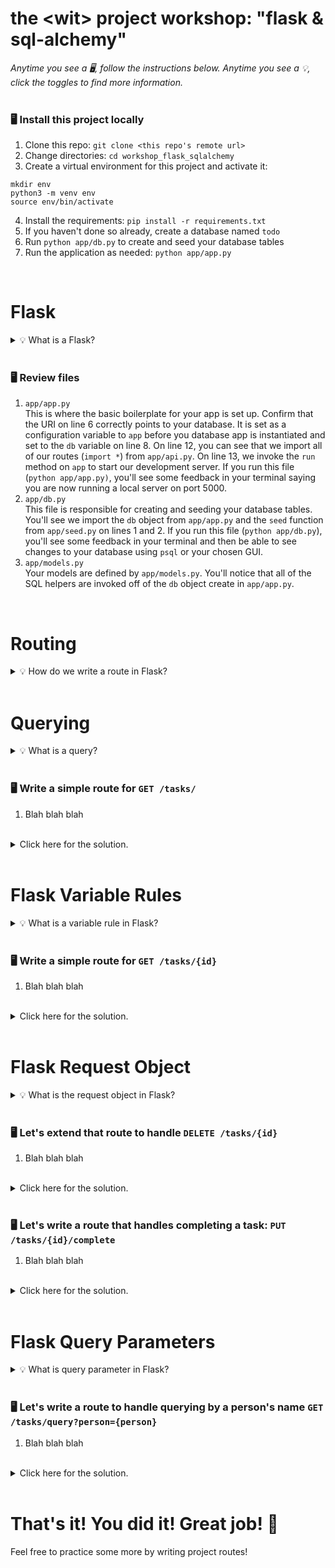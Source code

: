 # the \<wit\> project workshop: "flask & sql-alchemy"


_Anytime you see a 🖥, follow the instructions below. Anytime you see a 💡, click the toggles to find more information._
<br><br>


### 🖥 Install this project locally
1. Clone this repo: `git clone <this repo's remote url>`
2. Change directories: `cd workshop_flask_sqlalchemy`
3. Create a virtual environment for this project and activate it:
```
mkdir env
python3 -m venv env
source env/bin/activate
```
4. Install the requirements: `pip install -r requirements.txt`
5. If you haven't done so already, create a database named `todo`
6. Run `python app/db.py` to create and seed your database tables
7. Run the application as needed: `python app/app.py`
<br>





# Flask

<details><summary>💡 What is a Flask?</summary>
<hr>

### Flask
Flask is a lightweight but extensible framework for building web applications using Python. By extending [Werkzeug](https://werkzeug.palletsprojects.com/) and [Jinja](http://jinja.pocoo.org/docs), Flask provides tools to handle various functionalities, like URL routing and templating. You can find documentation for Flask [here](https://flask.palletsprojects.com/en/1.1.x/).

### Flask-SQLAlchemy
Flask-SQLAlchemy is an extension for Flask that adds support for SQL-Alchemy to your application by providing useful defaults and helpers that make it easier to accomplish common tasks. Because SQL-Alchemy is already intgreated into the Flask package, the setup is slightly different from what you may be used to from using SQL-Alchemy alone. You can find documentation for setup [here](https://flask-sqlalchemy.palletsprojects.com/en/2.x/quickstart/#quickstart) and documentation for Flask-SQLAlchemy [here](https://flask-sqlalchemy.palletsprojects.com/en/2.x/). 

<hr>
</details><br>


### 🖥 Review files
1. `app/app.py`<br>
This is where the basic boilerplate for your app is set up. Confirm that the URI on line 6 correctly points to your database. It is set as a configuration variable to `app` before you database app is instantiated and set to the `db` variable on line 8. On line 12, you can see that we import all of our routes (`import *`) from `app/api.py`. On line 13, we invoke the `run` method on `app` to start our development server. If you run this file (`python app/app.py)`, you'll see some feedback in your terminal saying you are now running a local server on port 5000.
2. `app/db.py`<br>
This file is responsible for creating and seeding your database tables. You'll see we import the `db` object from `app/app.py` and the `seed` function from `app/seed.py` on lines 1 and 2. If you run this file (`python app/db.py`), you'll see some feedback in your terminal and then be able to see changes to your database using `psql` or your chosen GUI.
3. `app/models.py`<br>
Your models are defined by `app/models.py`. You'll notice that all of the SQL helpers are invoked off of the `db` object create in `app/app.py`.
<br>





# Routing

<details><summary>💡 How do we write a route in Flask?</summary>
<hr>

### Routing Syntax


<hr>
</details><br>


# Querying

<details><summary>💡 What is a query?</summary>
<hr>

### `query` method
- `query.all()`
- `query.get(<id>)`
- `query.filter(<expression>)`

<hr>
</details><br>


### 🖥 Write a simple route for `GET /tasks/`
1. Blah blah blah
<br>
<details><summary>Click here for the solution.</summary>
<hr>
  
```py
@app.route('/tasks', methods=['GET'])
def all_tasks():
    data = Task.query.all()
    all_tasks = [item.serialize() for item in data]
    return jsonify(all_tasks)

```

<hr>
</details>
<br>





# Flask Variable Rules

<details><summary>💡 What is a variable rule in Flask?</summary>
<hr>

### Variable Rules



<hr>
</details><br>


### 🖥 Write a simple route for `GET /tasks/{id}`
1. Blah blah blah
<br>
<details><summary>Click here for the solution.</summary>
<hr>
  
```py
@app.route('/tasks/<int:task_id>', methods=['GET'])
def get_or_delete_one_task(task_id):
    data = Task.query.get(task_id)
    one_task = data.serialize()
    return jsonify(one_task)

```

<hr>
</details>
<br>





# Flask Request Object

<details><summary>💡 What is the request object in Flask?</summary>
<hr>

### `request` Object


### `request.method`


<hr>
</details><br>


### 🖥 Let's extend that route to handle `DELETE /tasks/{id}`
1. Blah blah blah
<br>
<details><summary>Click here for the solution.</summary>
<hr>
  
```py
@app.route('/tasks/<int:task_id>', methods=['GET', 'DELETE'])
def get_or_delete_one_task(task_id):
    data = Task.query.get(task_id)

    if request.method == 'DELETE':
        db.session.delete(data)
        db.session.commit()
        return "Deleted"
    else:
        one_task = data.serialize()
        return jsonify(one_task)

```

<hr>
</details>
<br>





### 🖥 Let's write a route that handles completing a task: `PUT /tasks/{id}/complete`
1. Blah blah blah
<br>
<details><summary>Click here for the solution.</summary>
<hr>
  
```py
@app.route('/tasks/<int:task_id>/complete', methods=['PUT'])
def complete_task(task_id):
    data = Task.query.get(task_id)
    data.completed = True
    db.session.commit()
    return "Completed"

```

<hr>
</details>
<br>






# Flask Query Parameters

<details><summary>💡 What is query parameter in Flask?</summary>
<hr>

### `request` Object


### `request.args`


<hr>
</details><br>


### 🖥 Let's write a route to handle querying by a person's name `GET /tasks/query?person={person}`
1. Blah blah blah
<br>
<details><summary>Click here for the solution.</summary>
<hr>
  
```py
@app.route('/tasks/field')
def get_all_tasks_by_person():
    person = request.args.get("person")
    person_id = Person.query.filter(Person.name == person).first().id
    data = Task.query.filter(Task.person_id == person_id).all()
    all_tasks_of_person = [item.serialize() for item in data]
    return jsonify(all_tasks_of_person)

```

<hr>
</details>
<br>





# That's it! You did it! Great job! 👏
Feel free to practice some more by writing project routes!

